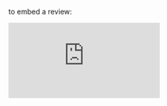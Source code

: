 to embed a review:

<embed type="text/html" src="https://ccmisc.herokuapp.com/widget.html?name={YOUR PROTOCOL NAME}&chain={YOUR PROTOCOL CHAIN}" />